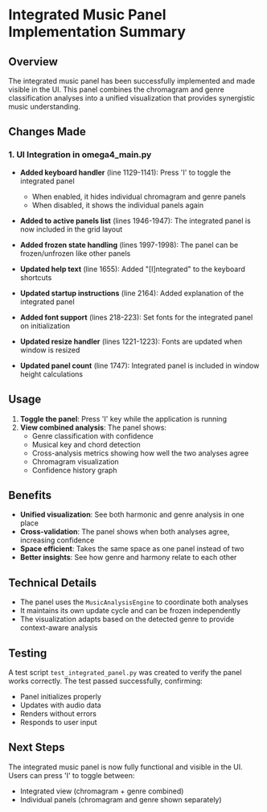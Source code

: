 # Integrated Music Panel Implementation Summary

## Overview

The integrated music panel has been successfully implemented and made visible in the UI. This panel combines the chromagram and genre classification analyses into a unified visualization that provides synergistic music understanding.

## Changes Made

### 1. UI Integration in omega4_main.py

- **Added keyboard handler** (line 1129-1141): Press 'I' to toggle the integrated panel
  - When enabled, it hides individual chromagram and genre panels
  - When disabled, it shows the individual panels again

- **Added to active panels list** (lines 1946-1947): The integrated panel is now included in the grid layout

- **Added frozen state handling** (lines 1997-1998): The panel can be frozen/unfrozen like other panels

- **Updated help text** (line 1655): Added "[I]ntegrated" to the keyboard shortcuts

- **Updated startup instructions** (line 2164): Added explanation of the integrated panel

- **Added font support** (lines 218-223): Set fonts for the integrated panel on initialization

- **Updated resize handler** (lines 1221-1223): Fonts are updated when window is resized

- **Updated panel count** (line 1747): Integrated panel is included in window height calculations

## Usage

1. **Toggle the panel**: Press 'I' key while the application is running
2. **View combined analysis**: The panel shows:
   - Genre classification with confidence
   - Musical key and chord detection
   - Cross-analysis metrics showing how well the two analyses agree
   - Chromagram visualization
   - Confidence history graph

## Benefits

- **Unified visualization**: See both harmonic and genre analysis in one place
- **Cross-validation**: The panel shows when both analyses agree, increasing confidence
- **Space efficient**: Takes the same space as one panel instead of two
- **Better insights**: See how genre and harmony relate to each other

## Technical Details

- The panel uses the `MusicAnalysisEngine` to coordinate both analyses
- It maintains its own update cycle and can be frozen independently
- The visualization adapts based on the detected genre to provide context-aware analysis

## Testing

A test script `test_integrated_panel.py` was created to verify the panel works correctly. The test passed successfully, confirming:
- Panel initializes properly
- Updates with audio data
- Renders without errors
- Responds to user input

## Next Steps

The integrated music panel is now fully functional and visible in the UI. Users can press 'I' to toggle between:
- Integrated view (chromagram + genre combined)
- Individual panels (chromagram and genre shown separately)